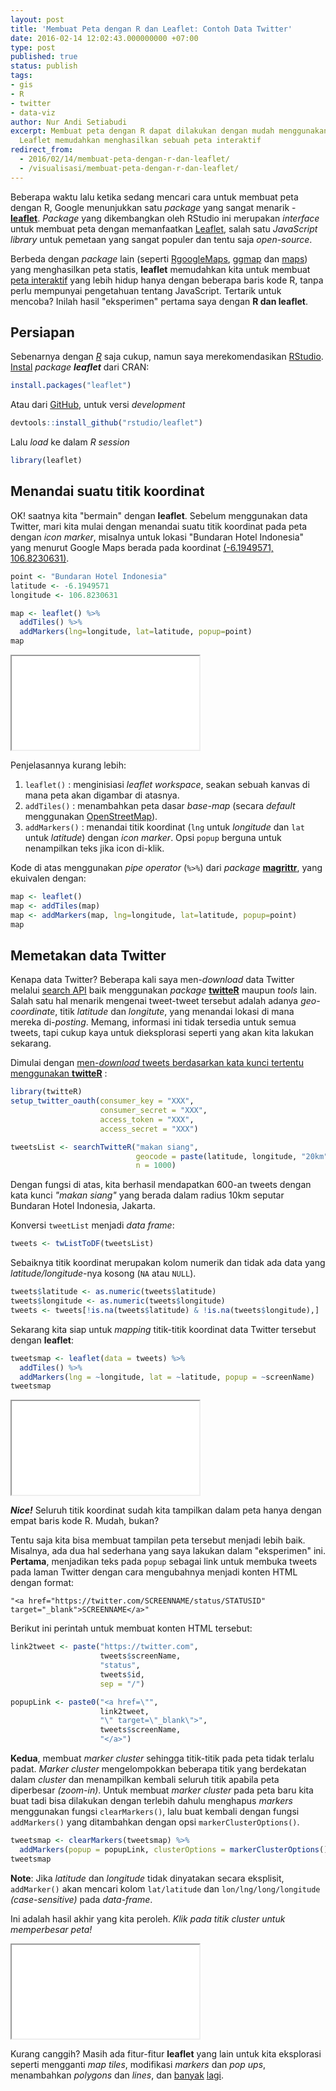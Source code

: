 ```yaml
---
layout: post
title: 'Membuat Peta dengan R dan Leaflet: Contoh Data Twitter'
date: 2016-02-14 12:02:43.000000000 +07:00
type: post
published: true
status: publish
tags:
- gis
- R
- twitter
- data-viz
author: Nur Andi Setiabudi
excerpt: Membuat peta dengan R dapat dilakukan dengan mudah menggunakan package leaflet.
  Leaflet memudahkan menghasilkan sebuah peta interaktif
redirect_from: 
  - 2016/02/14/membuat-peta-dengan-r-dan-leaflet/
  - /visualisasi/membuat-peta-dengan-r-dan-leaflet/
---
```

Beberapa waktu lalu ketika sedang mencari cara untuk membuat peta dengan
R, Google menunjukkan satu *package* yang sangat menarik -
[**leaflet**](https://rstudio.github.io/leaflet). *Package* yang
dikembangkan oleh RStudio ini merupakan *interface* untuk membuat peta
dengan memanfaatkan [Leaflet](http://leafletjs.com/), salah satu
*JavaScript library* untuk pemetaan yang sangat populer dan tentu saja
*open-source*.

Berbeda dengan *package* lain (seperti
[RgoogleMaps](https://cran.r-project.org/web/packages/RgoogleMaps/index.html),
[ggmap](https://cran.r-project.org/web/packages/ggmap/index.html) dan
[maps](https://cran.r-project.org/web/packages/maps/index.html)) yang
menghasilkan peta statis, **leaflet** memudahkan kita untuk membuat
[peta interaktif](http://leafletjs.com/index.html#features) yang lebih
hidup hanya dengan beberapa baris kode R, tanpa perlu mempunyai
pengetahuan tentang JavaScript. Tertarik untuk mencoba? Inilah hasil
"eksperimen" pertama saya dengan **R dan leaflet**.

## Persiapan

Sebenarnya dengan [*R*](https://www.r-project.org/) saja cukup,
namun saya merekomendasikan
[RStudio](https://www.rstudio.com/products/rstudio/).
[Instal](https://nurandi.net/r/menginstal-r-package/) *package
**leaflet*** dari CRAN:

```r
install.packages("leaflet")
```

Atau dari [GitHub](https://github.com/rstudio/leaflet), untuk versi
*development*

```r
devtools::install_github("rstudio/leaflet")
```
Lalu *load* ke dalam *R session*

```r
library(leaflet)
```

## Menandai suatu titik koordinat

OK! saatnya kita "bermain" dengan **leaflet**. Sebelum menggunakan data
Twitter, mari kita mulai dengan menandai suatu titik koordinat pada peta
dengan *icon marker*, misalnya untuk lokasi "Bundaran Hotel Indonesia"
yang menurut Google Maps berada pada koordinat [(-6.1949571,
106.8230631)](https://www.google.co.id/maps/place/Bundaran+Hotel+Indonesia/@-6.1949571,106.8230631).

```r
point <- "Bundaran Hotel Indonesia"
latitude <- -6.1949571
longitude <- 106.8230631

map <- leaflet() %>%
  addTiles() %>%
  addMarkers(lng=longitude, lat=latitude, popup=point)
map
```

<div class="scalable scalable-16x9">
  <div class="scalable-content">
    <iframe src="/assets/src/leaflet-map-bundaran-HI.html"></iframe>
  </div>
</div>

Penjelasannya kurang lebih:

1.  `leaflet()` : menginisiasi *leaflet workspace*, seakan sebuah kanvas
    di mana peta akan digambar di atasnya.
2.  `addTiles()` : menambahkan peta dasar *base-map* (secara *default*
    menggunakan
    [OpenStreetMap](https://www.openstreetmap.org/#map=5/51.500/-0.100)).
3.  `addMarkers()` : menandai titik koordinat (`lng` untuk *longitude*
    dan `lat` untuk *latitude*) dengan *icon marker*. Opsi `popup`
    berguna untuk nenampilkan teks jika icon di-klik.

Kode di atas menggunakan *pipe operator* (`%>%`) dari *package*
[**magrittr**](https://github.com/smbache/magrittr), yang ekuivalen
dengan:

```r
map <- leaflet()
map <- addTiles(map)
map <- addMarkers(map, lng=longitude, lat=latitude, popup=point)
map
```

Memetakan data Twitter
----------------------

Kenapa data Twitter? Beberapa kali saya men-*download* data Twitter
melalui [search API](https://dev.twitter.com/rest/public/search) baik
menggunakan *package*
[**twitteR**](https://cran.r-project.org/web/packages/twitteR/index.html)
maupun *tools* lain. Salah satu hal menarik mengenai tweet-tweet
tersebut adalah adanya *geo-coordinate*, titik *latitude* dan
*longitute*, yang menandai lokasi di mana mereka di-*posting*. Memang,
informasi ini tidak tersedia untuk semua tweets, tapi cukup kaya untuk
dieksplorasi seperti yang akan kita lakukan sekarang.

Dimulai dengan [men-*download* tweets berdasarkan kata kunci tertentu
menggunakan
**twitteR**](https://nurandi.net/socmed/crawling-data-twitter-menggunakan-r/)
:

```r
library(twitteR)
setup_twitter_oauth(consumer_key = "XXX", 
                    consumer_secret = "XXX", 
                    access_token = "XXX", 
                    access_secret = "XXX")

tweetsList <- searchTwitteR("makan siang",
                            geocode = paste(latitude, longitude, "20km", sep = ","),
                            n = 1000)
```

Dengan fungsi di atas, kita berhasil mendapatkan 600-an tweets dengan
kata kunci *"makan siang"* yang berada dalam radius 10km seputar
Bundaran Hotel Indonesia, Jakarta.

Konversi `tweetList` menjadi *data frame*:

```r
tweets <- twListToDF(tweetsList)
```

Sebaiknya titik koordinat merupakan kolom numerik dan tidak ada data
yang *latitude/longitude*-nya kosong (`NA` atau `NULL`).

```r
tweets$latitude <- as.numeric(tweets$latitude)
tweets$longitude <- as.numeric(tweets$longitude)
tweets <- tweets[!is.na(tweets$latitude) & !is.na(tweets$longitude),]
```

Sekarang kita siap untuk *mapping* titik-titik koordinat data Twitter
tersebut dengan **leaflet**:

```r
tweetsmap <- leaflet(data = tweets) %>% 
  addTiles() %>%
  addMarkers(lng = ~longitude, lat = ~latitude, popup = ~screenName)
tweetsmap
```

<div class="scalable scalable-16x9">
  <div class="scalable-content">
    <iframe src="/assets/src/leaflet-map-tweets.html"></iframe>
  </div>
</div>

***Nice!*** Seluruh titik koordinat sudah kita tampilkan dalam peta
hanya dengan empat baris kode R. Mudah, bukan?

Tentu saja kita bisa membuat tampilan peta tersebut menjadi lebih baik.
Misalnya, ada dua hal sederhana yang saya lakukan dalam "eksperimen"
ini. **Pertama**, menjadikan teks pada `popup` sebagai link untuk
membuka tweets pada laman Twitter dengan cara mengubahnya menjadi konten
HTML dengan format:

    "<a href="https://twitter.com/SCREENNAME/status/STATUSID" target="_blank">SCREENNAME</a>"

Berikut ini perintah untuk membuat konten HTML tersebut:

```r
link2tweet <- paste("https://twitter.com",
                    tweets$screenName,
                    "status",
                    tweets$id,
                    sep = "/")

popupLink <- paste0("<a href=\"",
                    link2tweet,
                    "\" target=\"_blank\">",
                    tweets$screenName,
                    "</a>")
```

**Kedua**, membuat *marker cluster* sehingga titik-titik pada peta tidak
terlalu padat. *Marker cluster* mengelompokkan beberapa titik yang
berdekatan dalam *cluster* dan menampilkan kembali seluruh titik apabila
peta diperbesar *(zoom-in)*. Untuk membuat *marker cluster* pada peta
baru kita buat tadi bisa dilakukan dengan terlebih dahulu menghapus
*markers* menggunakan fungsi `clearMarkers()`, lalu buat kembali dengan
fungsi `addMarkers()` yang ditambahkan dengan opsi
`markerClusterOptions()`.

```r
tweetsmap <- clearMarkers(tweetsmap) %>%
  addMarkers(popup = popupLink, clusterOptions = markerClusterOptions())
tweetsmap
```

**Note**: Jika *latitude* dan *longitude* tidak dinyatakan secara
eksplisit, `addMarker()` akan mencari kolom `lat/latitude` dan
`lon/lng/long/longitude` *(case-sensitive)* pada *data-frame*.

Ini adalah hasil akhir yang kita peroleh. *Klik pada titik cluster untuk
memperbesar peta!*

<div class="scalable scalable-16x9">
  <div class="scalable-content">
    <iframe src="/assets/src/leaflet-map-tweets-cluster.html"></iframe>
  </div>
</div>

Kurang canggih? Masih ada fitur-fitur **leaflet** yang lain untuk kita
eksplorasi seperti mengganti *map tiles*, modifikasi *markers* dan *pop
ups*, menambahkan *polygons* dan *lines*, dan
[banyak](http://leafletjs.com/index.html#features)
[lagi](https://rstudio.github.io/leaflet/).
